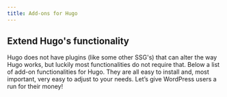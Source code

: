 ```yaml
---
title: Add-ons for Hugo
---
```

## Extend Hugo's functionality

Hugo does not have plugins (like some other SSG's) that can alter the way Hugo works, but luckily most functionalities do not require that. Below a list of add-on functionalities for Hugo. They are all easy to install and, most important, very easy to adjust to your needs. Let’s give WordPress users a run for their money!
